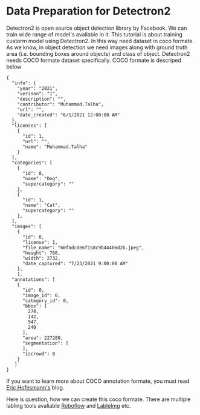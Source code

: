 # Data Preparation for Detectron2

Detectron2 is open source object detection library by Facebook. We can train wide range of model's available in it. This tutorial is about training custorm model using Detectron2. 
In this way need dataset in coco formate. As we know, in object detection we need images along with ground truth area (i.e. bounding boxes around objects) and class of object.
Detectron2 needs COCO formate dataset specifically. COCO formate is descriped below 
```
{
  "info": {
    "year": "2021",
    "verison": "1",
    "description": "",
    "contributor": "Muhammad.Talha",
    "url": "",
    "date_created": "6/1/2021 12:00:00 AM"
  },
  "licenses": [
    {
      "id": 1,
      "url": "",
      "name": "Muhammad.Talha"
    }
  ],
  "categories": [
    {
      "id": 0,
      "name": "Dog",
      "supercategory": ""
    },
    {
      "id": 1,
      "name": "Cat",
      "supercategory": ""
    },
  ],
  "images": [
    {
      "id": 0,
      "license": 1,
      "file_name": "60fadcde6f158c9b44406d2b.jpeg",
      "height": 768,
      "width": 2732,
      "date_captured": "7/23/2021 9:00:00 AM"
    },
    ],
  "annotations": [
    {
      "id": 0,
      "image_id": 0,
      "category_id": 0,
      "bbox": [
        278,
        142,
        947,
        240
      ],
      "area": 227280,
      "segmentation": [
      ],
      "iscrowd": 0
    }
   ]
}
```
If you want to learn more about COCO annotation formate, you must read [Eric Hofesmann's](https://towardsdatascience.com/how-to-work-with-object-detection-datasets-in-coco-format-9bf4fb5848a4#) blog. 

Here is question, how we can create this coco formate. There are multiple labling tools avaliable [Roboflow](http://roboflow.com/) and [LableImg](https://github.com/tzutalin/labelImg) etc.
